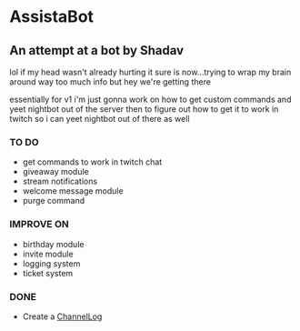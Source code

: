 # AssistaBot
## An attempt at a bot by Shadav

lol if my head wasn't already hurting it sure is now...trying to wrap my brain around way too much info but hey we're getting there

essentially for v1 i'm just gonna work on how to get custom commands and yeet nightbot out of the server
then to figure out how to get it to work in twitch so i can yeet nightbot out of there as well



### TO DO
- get commands to work in twitch chat
- giveaway module
- stream notifications
- welcome message module
- purge command

### IMPROVE ON
- birthday module
- invite module
- logging system
- ticket system

### DONE
- Create a [ChannelLog](https://github.com/leashadav/AssistaBot/blob/main/ChannelLog.md)
